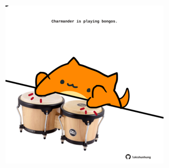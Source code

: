 <!-- built at 28/10/2023, 19:00:42 UTC -->
<p align="center">
  <img width="500" height="500" src="./ReadmeImage.svg">
</p>
